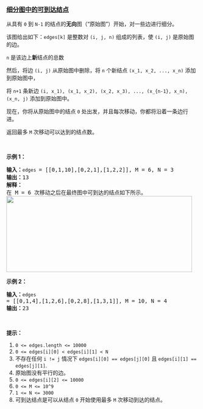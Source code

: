 ### [细分图中的可到达结点](https://leetcode-cn.com/problems/reachable-nodes-in-subdivided-graph)

<p>从具有&nbsp;<code>0</code> 到 <code>N-1</code> 的结点的<strong>无向</strong>图（&ldquo;原始图&rdquo;）开始，对一些边进行细分。</p>

<p>该图给出如下：<code>edges[k]</code>&nbsp;是整数对&nbsp;<code>(i, j, n)</code>&nbsp;组成的列表，使&nbsp;<code>(i, j)</code> 是原始图的边。</p>

<p><code>n</code> 是该边上<strong>新</strong>结点的总数</p>

<p>然后，将边&nbsp;<code>(i, j)</code>&nbsp;从原始图中删除，将&nbsp;<code>n</code>&nbsp;个新结点&nbsp;<code>(x_1, x_2, ..., x_n)</code>&nbsp;添加到原始图中，</p>

<p>将&nbsp;<code>n+1</code>&nbsp;条新边&nbsp;<code>(i, x_1), (x_1, x_2), (x_2, x_3), ..., (x_{n-1}, x_n), (x_n, j)</code>&nbsp;添加到原始图中。</p>

<p>现在，你将从原始图中的结点&nbsp;<code>0</code>&nbsp;处出发，并且每次移动，你都将沿着一条边行进。</p>

<p>返回最多 <code>M</code> 次移动可以达到的结点数。</p>

<p>&nbsp;</p>

<p><strong>示例 1：</strong></p>

<pre><strong>输入：</strong><code>edges </code>= [[0,1,10],[0,2,1],[1,2,2]], M = 6, N = 3
<strong>输出：</strong>13
<strong>解释：</strong>
在 M = 6 次移动之后在最终图中可到达的结点如下所示。
<img alt="" src="https://s3-lc-upload.s3.amazonaws.com/uploads/2018/08/01/origfinal.png" style="height: 200px; width: 487px;">
</pre>

<p><strong>示例 2：</strong></p>

<pre><strong>输入：</strong><code>edges </code>= [[0,1,4],[1,2,6],[0,2,8],[1,3,1]], M = 10, N = 4
<strong>输出：</strong>23</pre>

<p>&nbsp;</p>

<p><strong>提示：</strong></p>

<ol>
	<li><code>0 &lt;= edges.length &lt;= 10000</code></li>
	<li><code>0 &lt;= edges[i][0] &lt;&nbsp;edges[i][1] &lt; N</code></li>
	<li>不存在任何&nbsp;<code>i != j</code>&nbsp;情况下&nbsp;<code>edges[i][0] == edges[j][0]</code>&nbsp;且&nbsp;<code>edges[i][1] == edges[j][1]</code>.</li>
	<li>原始图没有平行的边。</li>
	<li><code>0 &lt;= edges[i][2] &lt;= 10000</code></li>
	<li><code>0 &lt;= M &lt;= 10^9</code></li>
	<li><code>1 &lt;= N &lt;= 3000</code></li>
	<li>可到达结点是可以从结点 <code>0</code> 开始使用最多 <code>M</code> 次移动到达的结点。</li>
</ol>

<p>&nbsp;</p>
